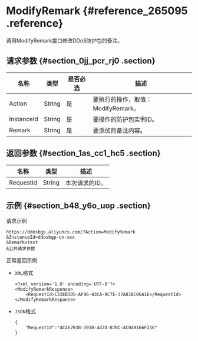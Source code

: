 # ModifyRemark {#reference_265095 .reference}

调用ModifyRemark接口修改DDoS防护包的备注。

## 请求参数 {#section_0jj_pcr_rj0 .section}

|名称|类型|是否必选|描述|
|--|--|----|--|
|Action|String|是|要执行的操作，取值：ModifyRemark。|
|InstanceId|String|是|要操作的防护包实例ID。|
|Remark|String|是|要添加的备注内容。|

## 返回参数 {#section_1as_cc1_hc5 .section}

|名称|类型|描述|
|--|--|--|
|RequestId|String|本次请求的ID。|

## 示例 {#section_b48_y6o_uop .section}

请求示例

``` {#codeblock_60x_v7t_oqo}
https://ddosbgp.aliyuncs.com/?Action=ModifyRemark
&InstanceId=ddosbgp-cn-xxx
&Remark=test
&公共请求参数
```

正常返回示例

-   `XML`格式

    ``` {#codeblock_yok_0bb_bul}
    <?xml version='1.0' encoding='UTF-8'?>
    <ModifyRemarkResponse>
        <RequestId>C33EB3D5-AF96-43CA-9C7E-37A81BC06A1E</RequestId>
    </ModifyRemarkResponse>
    ```

-   `JSON`格式

    ``` {#codeblock_ftr_37u_bst}
    {
        "RequestId":"4C467B38-3910-447D-87BC-AC049166F216"
    }
    ```


